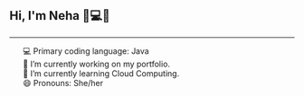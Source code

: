 ## Hi, I'm Neha 👩💻👋
<hr>
<ul style="list-style-type:none">
  <li>💻 Primary coding language: Java </li>
  <li>🔭 I’m currently working on my portfolio.</li>
  <li>🌱 I’m currently learning Cloud Computing.</li>
  <li>😄 Pronouns: She/her</li>
  </ul>

